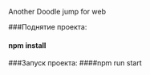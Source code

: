 Another Doodle jump for web

###Поднятие проекта:
#### npm install
###Запуск проекта:
####npm run start
